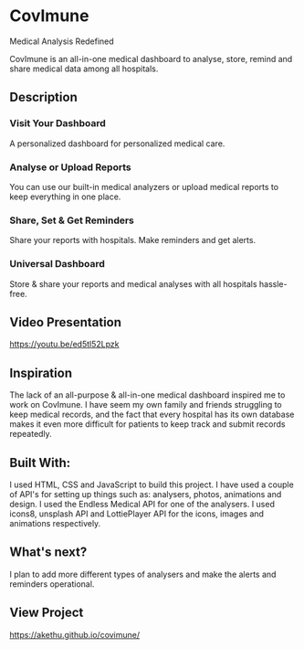 # CovImune
Medical Analysis Redefined

CovImune is an all-in-one medical dashboard to analyse, store, remind and share medical data among all hospitals.

## Description

### Visit Your Dashboard

A personalized dashboard for personalized medical care.

### Analyse or Upload Reports

You can use our built-in medical analyzers or upload medical reports to keep everything in one place.

### Share, Set & Get Reminders

Share your reports with hospitals. Make reminders and get alerts.

### Universal Dashboard

Store & share your reports and medical analyses with all hospitals hassle-free.

## Video Presentation

https://youtu.be/ed5tl52Lpzk 

## Inspiration

The lack of an all-purpose & all-in-one medical dashboard inspired me to work on CovImune. I have seem my own family and friends struggling to keep medical records, and the fact that every hospital has its own database makes it even more difficult for patients to keep track and submit records repeatedly.

## Built With:

I used HTML, CSS and JavaScript to build this project. I have used a couple of API's for setting up things such as: analysers, photos, animations and design. 
I used the Endless Medical API for one of the analysers. I used icons8, unsplash API and LottiePlayer API for the icons, images and animations respectively.

## What's next?

I plan to add more different types of analysers and make the alerts and reminders operational.

## View Project

https://akethu.github.io/covimune/
